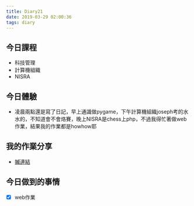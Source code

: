 ```yaml
---
title: Diary21
date: 2019-03-29 02:00:36
tags: diary
---
```


## 今日課程

* 科技管理
* 計算機組織
* NISRA

## 今日體驗

* 凌晨兩點還是寫了日記，早上通識做pygame，下午計算機組織joseph考的水水的，不知道會不會烙賽，晚上NISRA是chess上php，不過我得忙著做web作業，結果我的作業都是howhow耶

## 我的作業分享

* [贓連結](/lab04)

## 今日做到的事情

* [x] web作業
